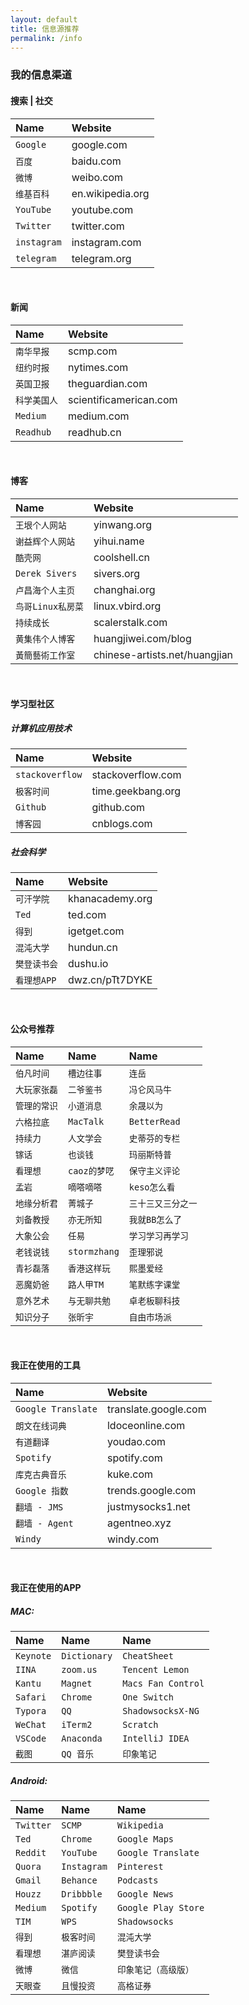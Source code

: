 ```yaml
---
layout: default
title: 信息源推荐
permalink: /info
---
```


### 我的信息渠道

#### 搜索 | 社交

| Name       | Website         |
| :--------- | :-------------- |
| `Google`   | google.com      |
| `百度`      | baidu.com       |
| `微博`      | weibo.com       |
| `维基百科`   | en.wikipedia.org|
| `YouTube`  | youtube.com     |
| `Twitter`  | twitter.com     |
| `instagram`| instagram.com   |
| `telegram` | telegram.org    |

<br>

#### 新闻

| Name       | Website               |
| :--------- | :-------------------  |
| `南华早报`   | scmp.com              |
| `纽约时报`   | nytimes.com           |
| `英国卫报`   | theguardian.com       |
| `科学美国人` | scientificamerican.com|
| `Medium`   | medium.com            |
| `Readhub`  | readhub.cn            |

<br>

#### 博客

| Name           | Website               |
| :------------- | :-------------------  |
| `王垠个人网站`    | yinwang.org          |
| `谢益辉个人网站`  | yihui.name          |
| `酷壳网`        | coolshell.cn         |
| `Derek Sivers` | sivers.org          |
| `卢昌海个人主页`  | changhai.org        |
| `鸟哥Linux私房菜` | linux.vbird.org    |
| `持续成长`     | scalerstalk.com      |
| `黄集伟个人博客` | huangjiwei.com/blog  |
| `黃簡藝術工作室` | chinese-artists.net/huangjian |

<br>

#### 学习型社区

##### 计算机应用技术

| Name            | Website           |
| :-------------- | :---------------- |
| `stackoverflow` | stackoverflow.com |
| `极客时间`       | time.geekbang.org  |
| `Github`        | github.com        |
| `博客园`         | cnblogs.com       |

##### 社会科学

| Name       | Website        |
| :--------- | :------------- |
| `可汗学院`  | khanacademy.org |
| `Ted`      | ted.com        |
| `得到`      | igetget.com    |
| `混沌大学`  | hundun.cn       |
| `樊登读书会` | dushu.io       |
| `看理想APP` | dwz.cn/pTt7DYKE |

<br>

#### 公众号推荐

| Name       | Name       | Name      |
| :--------- | :--------- | :-------- |
| `伯凡时间`  | `槽边往事`   | `连岳`     |
| `大玩家张磊` | `二爷鉴书` | `冯仑风马牛` |
| `管理的常识` | `小道消息` | `余晟以为` |
| `六格拉底` | `MacTalk` | `BetterRead` |
| `持续力` | `人文学会` | `史蒂芬的专栏` |
| `镓话` | `也谈钱` | `玛丽斯特普` |
| `看理想` | `caoz的梦呓` | `保守主义评论` |
| `孟岩` | `嘀嗒嘀嗒` | `keso怎么看` |
| `地缘分析君` | `菁城子` | `三十三又三分之一` |
| `刘备教授` | `亦无所知` | `我就BB怎么了` |
| `大象公会` | `任易` | `学习学习再学习` |
| `老钱说钱` | `stormzhang` | `歪理邪说` |
| `青衫磊落` | `香港这样玩` | `熙墨爱经` |
| `恶魔奶爸` | `路人甲TM` | `笔默练字课堂` |
| `意外艺术` | `与无聊共勉` | `卓老板聊科技` |
| `知识分子` | `张昕宇` | `自由市场派` |

<br>

#### 我正在使用的工具

| Name                 | Website               |
| :------------------- | :-------------------- |
| `Google Translate`   | translate.google.com  |
| `朗文在线词典`         | ldoceonline.com       |
| `有道翻译`            | youdao.com            |
| `Spotify`            | spotify.com          |
| `库克古典音乐`         | kuke.com             |
| `Google 指数`        | trends.google.com     |
| `翻墙 - JMS`         | justmysocks1.net      |
| `翻墙 - Agent`       | agentneo.xyz          |
| `Windy`             | windy.com             |

<br>

#### 我正在使用的APP

##### MAC:

| Name       | Name         | Name               |
| :--------- | :----------- | :----------------- |
| `Keynote`  | `Dictionary` | `CheatSheet`       |
| `IINA`     | `zoom.us`    | `Tencent Lemon`    |
| `Kantu`    | `Magnet`     | `Macs Fan Control` |
| `Safari`   | `Chrome`     | `One Switch`       |
| `Typora`  | `QQ`         | `ShadowsocksX-NG`  |
| `WeChat`  | `iTerm2`     | `Scratch`          |
| `VSCode`  | `Anaconda`   | `IntelliJ IDEA`    |
| `截图`     | `QQ 音乐`    | `印象笔记`           |

##### Android:

| Name      | Name        | Name              |
| :-------- | :---------- | :---------------- |
| `Twitter` | `SCMP`      | `Wikipedia`       |
| `Ted`     | `Chrome`    | `Google Maps`     |
| `Reddit`  | `YouTube`   | `Google Translate` |
| `Quora`   | `Instagram` | `Pinterest`        |
| `Gmail`   | `Behance`  | `Podcasts`         |
| `Houzz`   | `Dribbble`  | `Google News`    |
| `Medium`  | `Spotify` | `Google Play Store` |
| `TIM`    | `WPS`    | `Shadowsocks`      |
| `得到`    | `极客时间`    | `混沌大学`           |
| `看理想`   | `湛庐阅读`    | `樊登读书会`         |
| `微博`    | `微信`       | `印象笔记（高级版）`   |
| `天眼查`  | `且慢投资`      | `高格证券`      |